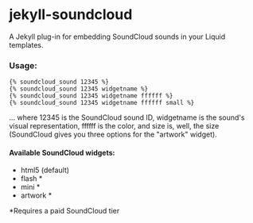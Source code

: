 jekyll-soundcloud
=================

A Jekyll plug-in for embedding SoundCloud sounds in your Liquid templates.

### Usage:

    {% soundcloud_sound 12345 %}
    {% soundcloud_sound 12345 widgetname %}
    {% soundcloud_sound 12345 widgetname ffffff %}
    {% soundcloud_sound 12345 widgetname ffffff small %}

  ... where 12345 is the SoundCloud sound ID, widgetname is the sound's visual representation, ffffff is the color, and size is, well, the size (SoundCloud gives you three options for the "artwork" widget).

#### Available SoundCloud widgets:
 
  * html5 (default)
  * flash *
  * mini *
  * artwork *
  
*Requires a paid SoundCloud tier

